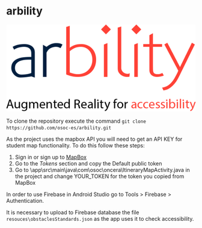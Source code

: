 # arbility
![arbility logo](https://github.com/osoc-es/arbility/blob/master/app/src/main/res/drawable/name.png)

To clone the repository execute the command
`git clone https://github.com/osoc-es/arbility.git`

As the project uses the mapbox API you will need to get an API KEY for student map functionality. To do this follow these steps:
1. Sign in or sign up to [MapBox](https://account.mapbox.com/auth/signin/)
2. Go to the *Tokens* section and copy the Default public token
3. Go to \app\src\main\java\com\osoc\oncera\ItineraryMapActivity.java in the project and change YOUR_TOKEN for the token you copied from MapBox

In order to use Firebase in Android Studio go to Tools > Firebase > Authentication. 

It is necessary to upload to Firebase database the file `resouces\obstaclesStandards.json` as the app uses it to check accessibility.


